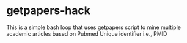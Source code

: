 # getpapers-hack
This is a simple bash loop that uses getpapers script to mine multiple academic articles based on Pubmed Unique identifier i.e., PMID
